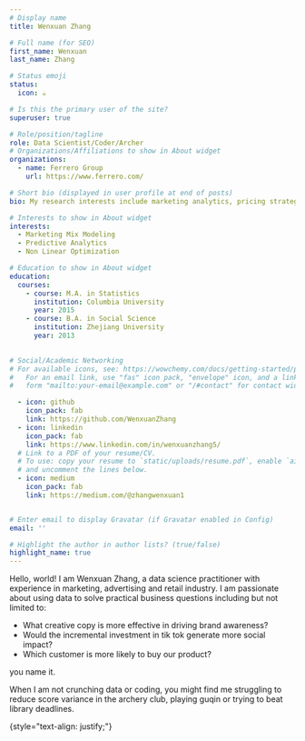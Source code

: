 ```yaml
---
# Display name
title: Wenxuan Zhang 

# Full name (for SEO)
first_name: Wenxuan
last_name: Zhang

# Status emoji
status:
  icon: ☕️

# Is this the primary user of the site?
superuser: true

# Role/position/tagline
role: Data Scientist/Coder/Archer
# Organizations/Affiliations to show in About widget
organizations:
  - name: Ferrero Group
    url: https://www.ferrero.com/

# Short bio (displayed in user profile at end of posts)
bio: My research interests include marketing analytics, pricing strategy and customer life time value.

# Interests to show in About widget
interests:
  - Marketing Mix Modeling 
  - Predictive Analytics 
  - Non Linear Optimization

# Education to show in About widget
education:
  courses:
    - course: M.A. in Statistics
      institution: Columbia University
      year: 2015
    - course: B.A. in Social Science
      institution: Zhejiang University
      year: 2013
  

# Social/Academic Networking
# For available icons, see: https://wowchemy.com/docs/getting-started/page-builder/#icons
#   For an email link, use "fas" icon pack, "envelope" icon, and a link in the
#   form "mailto:your-email@example.com" or "/#contact" for contact widget.

  - icon: github
    icon_pack: fab
    link: https://github.com/WenxuanZhang
  - icon: linkedin
    icon_pack: fab
    link: https://www.linkedin.com/in/wenxuanzhang5/
  # Link to a PDF of your resume/CV.
  # To use: copy your resume to `static/uploads/resume.pdf`, enable `ai` icons in `params.yaml`,
  # and uncomment the lines below.
  - icon: medium
    icon_pack: fab
    link: https://medium.com/@zhangwenxuan1


# Enter email to display Gravatar (if Gravatar enabled in Config)
email: ''

# Highlight the author in author lists? (true/false)
highlight_name: true
---
```


Hello, world! I am Wenxuan Zhang, a data science practitioner with experience in marketing, advertising and retail industry. I am passionate about using data to solve practical business questions including but not limited to:

* What creative copy is more effective in driving brand awareness?
* Would the incremental investment in tik tok generate more social impact?
* Which customer is more likely to buy our product?

you name it. 

When I am not crunching data or coding, you might find me struggling to reduce score variance in the archery club, playing guqin or trying to beat library deadlines.

{style="text-align: justify;"}
